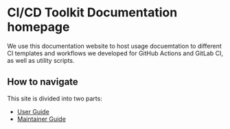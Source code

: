 # CI/CD Toolkit Documentation homepage

We use this documentation website to host usage docuemtation to different CI templates
and workflows we developed for GitHub Actions and GitLab CI, as well as utility scripts.

## How to navigate

This site is divided into two parts:

* [User Guide](user-guide/index.md)
* [Maintainer Guide](maintainer-guide/index.md)